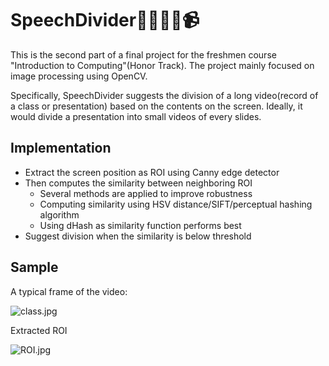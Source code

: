 # SpeechDivider👨‍🏫👩‍🏫📹

This is the second part of a final project for the freshmen course "Introduction to Computing"(Honor Track). The project mainly focused on image processing using OpenCV.

Specifically, SpeechDivider suggests the division of a long video(record of a class or presentation) based on the contents on the screen. Ideally, it would divide a presentation into small videos of every slides.

## Implementation

- Extract the screen position as ROI using Canny edge detector
- Then computes the similarity between neighboring ROI
  - Several methods are applied to improve robustness
  - Computing similarity using HSV distance/SIFT/perceptual hashing algorithm
  - Using dHash as similarity function performs best
- Suggest division when the similarity is below threshold

## Sample

A typical frame of the video:

![class.jpg](https://i.loli.net/2018/01/29/5a6e00095e273.jpg)

Extracted ROI

![ROI.jpg](https://i.loli.net/2018/01/29/5a6e0008224ff.jpg)